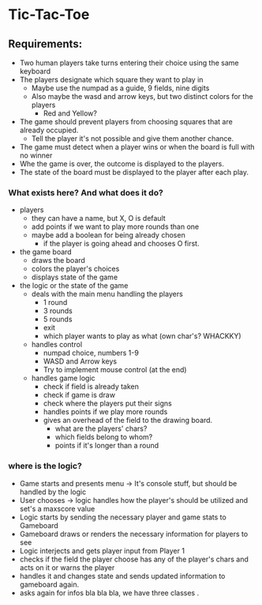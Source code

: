 # Tic-Tac-Toe


## Requirements:

- Two human players take turns entering their choice using the same keyboard
- The players designate which square they want to play in
	- Maybe use the numpad as a guide, 9 fields, nine digits
	- Also maybe the wasd and arrow keys, but two distinct colors for the players
		- Red and Yellow?
- The game should prevent players from choosing squares that are already occupied.
	- Tell the player it's not possible and give them another chance.
- The game must detect when a player wins or when the board is full with no winner
- Whe the game is over, the outcome is displayed to the players.
- The state of the board must be displayed to the player after each play.

### What exists here? And what does it do?

- players
	- they can have a name, but X, O is default
	- add points if we want to play more rounds than one
	- maybe add a boolean for being already chosen
		- if the player is going ahead and chooses O first. 
- the game board
	- draws the board
	- colors the player's choices
	- displays state of the game
- the logic or the state of the game
	- deals with the main menu handling the players
		- 1 round
		- 3 rounds
		- 5 rounds
		- exit
		- which player wants to play as what (own char's? WHACKKY)
	- handles control
		- numpad choice, numbers 1-9
		- WASD and Arrow keys
		- Try to implement mouse control (at the end)
	- handles game logic
		- check if field is already taken
		- check if game is draw
		- check where the players put their signs
		- handles points if we play more rounds
		- gives an overhead of the field to the drawing board.
			- what are the players' chars?
			- which fields belong to whom?
			- points if it's longer than a round
		

### where is the logic?

- Game starts and presents menu -> It's console stuff, but should be handled by the logic
- User chooses -> logic handles how the player's should be utilized and set's a maxscore value
- Logic starts by sending the necessary player and game stats to Gameboard
- Gameboard draws or renders the necessary information for players to see
- Logic interjects and gets player input from Player 1
- checks if the field the player choose has any of the player's chars and acts on it or warns the player
- handles it and changes state and sends updated information to gameboard again.
- asks again for infos bla bla bla, we have three classes .